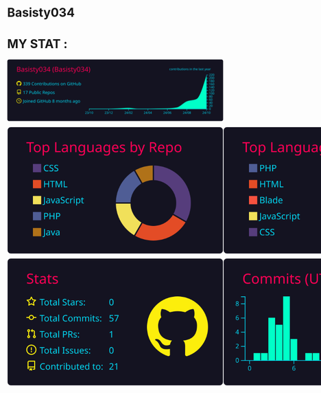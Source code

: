 # Basisty034

# MY STAT :

<div>
  <!-- User Stats -->
  <img src="https://raw.githubusercontent.com/Basisty034/basisty034/master/profile-summary-card-output/2077/0-profile-details.svg" alt="Profile Details">
</div>

<div style="display: flex; justify-content: space-between; margin-top: 10px;">
  <!-- Top Languages (Repos per Language & Most Commit Language) -->
  <img src="https://raw.githubusercontent.com/Basisty034/basisty034/master/profile-summary-card-output/2077/1-repos-per-language.svg" alt="Repos per Language">
  <img src="https://raw.githubusercontent.com/Basisty034/basisty034/master/profile-summary-card-output/2077/2-most-commit-language.svg" alt="Most Commit Language">
</div>

<div style="display: flex; justify-content: space-between; margin-top: 10px;">
  <!-- Stats & Productive Time -->
  <img src="https://raw.githubusercontent.com/Basisty034/basisty034/master/profile-summary-card-output/2077/3-stats.svg" alt="Stats">
  <img src="https://raw.githubusercontent.com/Basisty034/basisty034/master/profile-summary-card-output/2077/4-productive-time.svg" alt="Productive Time">
</div>
